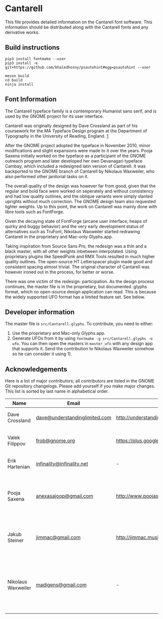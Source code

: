 # Cantarell

This file provides detailed information on the Cantarell font software. This
information should be distributed along with the Cantarell fonts and any
derivative works.

## Build instructions

```
pip3 install fontmake --user
pip3 install -e git+https://github.com/khaledhosny/psautohint#egg=psautohint --user

meson build
cd build
ninja install
```

## Font Information

The Cantarell typeface family is a contemporary Humanist sans serif, and is
used by the GNOME project for its user interface. 

Cantarell was originally designed by Dave Crossland as part of his coursework
for the MA Typeface Design program at the Department of Typography in the
University of Reading, England. [1] 

After the GNOME project adopted the typeface in November 2010, minor
modifications and slight expansions were made to it over the years. Pooja
Saxena initially worked on the typeface as a participant of the GNOME outreach
program and later developed her own Devanagari typeface Cambay, which included
a redesigned latin version of Cantarell. It was backported to the GNOME branch
of Cantarell by Nikolaus Waxweiler, who also performed other janitorial tasks
on it.

The overall quality of the design was however far from good, given that the
regular and bold face were worked on seperately and without consistency and had
low quality outlines, and the oblique variants were simply slanted uprights
without much correction. The GNOME design team also requested lighter weights.
Up to this point, the work on Cantarell was mainly done with libre tools such
as FontForge. 

Given the decaying state of FontForge (arcane user interface, heaps of quirky
and buggy behavior) and the very early development status of alternatives such
as TruFont, Nikolaus Waxweiler started redrawing Cantarell in the proprietary
and Mac-only Glyphs.app.

Taking inspiration from Source Sans Pro, the redesign was a thin and a black
master, with all other weights inbetween interpolated. Using proprietary
plugins like SpeedPunk and RMX Tools resulted in much higher quality outlines.
The open-source HT Letterspacer plugin made good and consistent spacing almost
trivial. The original character of Cantarell was however ironed out in the
process, for better or worse.

There was one victim of the redesign: participation. As the design process
continues, the master file is in the proprietary, but documented .glyphs
format, which no open-source design application can read. This is because the
widely supported UFO format has a limited feature set. See below.

[1]: http://www.typedesign.reading.ac.uk

## Developer information
                                  
The master file is `src/Cantarell.glyphs`. To contribute, you need to either:
1) Use the proprietary and Mac-only Glyphs.app.
2) Generate UFOs from it by using `fontmake -g src/Cantarell.glyphs -o ufo`.
You can then open the masters in `master_ufo` with any design app that supports
it. Send the contribution to Nikolaus Waxweiler somehow so he can consider it
using 1).

## Acknowledgements

Here is a list of major contributors; all contributors are listed in the GNOME
Git repository changelogs. Please add yourself if you make major changes. This
list is sorted by last name in alphabetical order.

Name | Email | Web Address | Description
--- | --- | --- | ---
Dave Crossland | <dave@understandinglimited.com> | http://understandingfonts.com/who/dave-crossland/ | Designer, original Latin glyphs.
Valek Filippov | <frob@gnome.org> | https://plus.google.com/108983215764171548842/about | Designer, original Cyrillic glyphs.
Erik Hartenian | <infinality@infinality.net> | - | Connoisseur of fine font renderding.
Pooja Saxena | <anexasajoop@gmail.com> | http://www.poojasaxena.in | Designer, new glyphs and many improvements to weight and metric balance.
Jakub Steiner | <jimmac@gmail.com> | http://jimmac.musichall.cz | Designer, many improvements and GNOME standards engineering.
Nikolaus Waxweiler | <madigens@gmail.com> | - | Designer, general clean up and increased language coverage, later on complete redesign.
